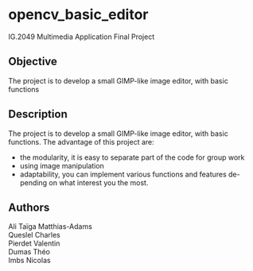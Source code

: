 # opencv_basic_editor

IG.2049 Multimedia Application Final Project


## Objective

The project is to develop a small GIMP-like image editor, with basic functions

## Description

The project is to develop a small GIMP-like image editor, with basic functions. The advantage of this project are:
* the modularity, it is easy to separate part of the code for group work
* using image manipulation
* adaptability, you can implement various functions and features de- pending on what interest you the most.

## Authors

Ali Taïga Matthias-Adams  
Queslel Charles  
Pierdet Valentin  
Dumas Théo  
Imbs Nicolas  
